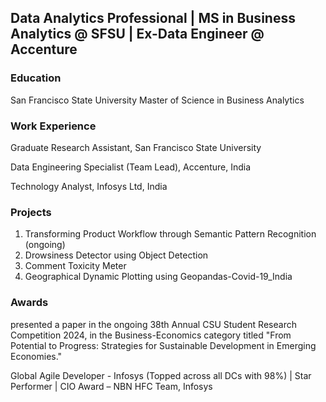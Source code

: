 ## Data Analytics Professional | MS in Business Analytics @ SFSU | Ex-Data Engineer @ Accenture

### Education
San Francisco State University
Master of Science in Business Analytics

### Work Experience
Graduate Research Assistant, San Francisco State University

Data Engineering Specialist (Team Lead), Accenture, India

Technology Analyst, Infosys Ltd, India

### Projects
1. Transforming Product Workflow through Semantic Pattern Recognition (ongoing)
2. Drowsiness Detector using Object Detection
3. Comment Toxicity Meter
4. Geographical Dynamic Plotting using Geopandas-Covid-19_India

### Awards
presented a paper in the ongoing 38th Annual CSU Student Research Competition 2024, in the Business-Economics category titled 
"From Potential to Progress: Strategies for Sustainable Development in Emerging Economies."

Global Agile Developer - Infosys (Topped across all DCs with 98%) | Star Performer | CIO Award – NBN HFC Team, Infosys


